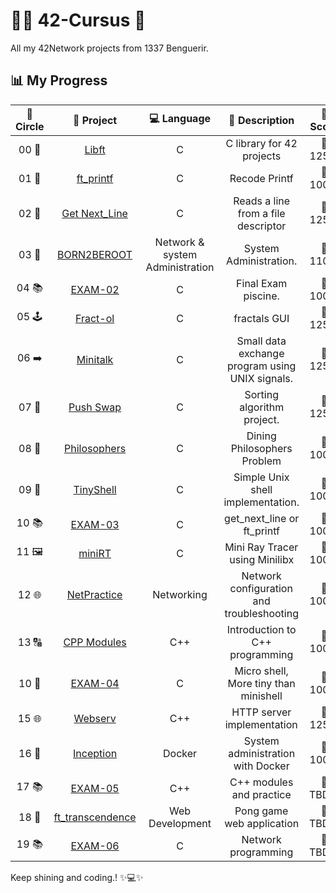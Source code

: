 # 👩‍💻 **42-Cursus 🚀**
All my 42Network projects from 1337 Benguerir.
## 📊 **My Progress**
| 🔄 **Circle** | 📂 **Project** | 💻 **Language** | 📝 **Description** | 🌟 **Score** |
|:------------:|:---------------:|:---------------:|:------------------:|:------------:|
| 00 📘 | [Libft](https://github.com/Ayman-aa/libft) | C | C library for 42 projects | 💯 125% |
| 01 🎉 | [ft_printf](https://github.com/Ayman-aa/ft_printf) | C | Recode Printf | 💯 100% |
| 02 📝 | [Get Next_Line](https://github.com/Ayman-aa/get_next_line) | C | Reads a line from a file descriptor | 💯 125% |
| 03 🐧 | [BORN2BEROOT](https://github.com/Dahuum/Born2beroot-Tutorial) | Network & system Administration | System Administration.| 💯 110% |
| 04 📚 | [EXAM-02](https://github.com/Dahuum/42_EXAM/tree/main/.subjects/STUD_PART/exam_02) | C | Final Exam piscine. | 💯 100% |
| 05 🕹️ | [Fract-ol](https://github.com/Ayman-aa/fract-ol) | C | fractals GUI | 💯 125% |
| 06 ➡️ | [Minitalk](https://github.com/Ayman-aa/minitalk) | C | Small data exchange program using UNIX signals. | 💯 125% |
| 07 🔄 | [Push Swap](https://github.com/Ayman-aa/push_swap) | C | Sorting algorithm project. | 💯 125% |
| 08 🍝 | [Philosophers](https://github.com/Ayman-aa/philo) | C | Dining Philosophers Problem | 💯 100% |
| 09 🐚 | [TinyShell](https://github.com/Ayman-aa/TinyShell) | C | Simple Unix shell implementation. | 💯 100% |
| 10 📚 | [EXAM-03](https://github.com/Dahuum/42_EXAM/tree/main/.subjects/STUD_PART/exam_03) | C | get_next_line or ft_printf | 💯 100% |
| 11 🖼️ | [miniRT](https://github.com/Ayman-aa/MiniRayX) | C | Mini Ray Tracer using Minilibx | 💯 100% |
| 12 🌐 | [NetPractice](https://github.com/Ayman-aa/netPractice) | Networking | Network configuration and troubleshooting | 💯 100% |
| 13 🔠 | [CPP Modules](https://github.com/Ayman-aa/cpp) | C++ | Introduction to C++ programming | 💯 100% |
| 10 🐚 | [EXAM-04](https://github.com/Dahuum/42_EXAM/tree/main/.subjects/STUD_PART/exam_04) | C | Micro shell, More tiny than minishell | 💯 100% |
| 15 🌐 | [Webserv](https://github.com/Ayman-aa/CraftHTTP) | C++ | HTTP server implementation | 💯 125% |
| 16 🐳 | [Inception](https://github.com/Ayman-aa/inception) | Docker | System administration with Docker | 💯 100% |
| 17 📚 | [EXAM-05](https://github.com/Dahuum/42_EXAM/tree/main/.subjects/STUD_PART/exam_05) | C++ | C++ modules and practice | 💯 TBD% |
| 18 🏓 | [ft_transcendence](https://cdn.intra.42.fr/pdf/pdf/150371/en.subject.pdf) | Web Development | Pong game web application | 💯 TBD% |
| 19 📚 | [EXAM-06](https://github.com/Dahuum/42_EXAM/tree/main/.subjects/STUD_PART/exam_06) | C | Network programming | 💯 TBD% |

Keep shining and coding.! ✨💻✨
